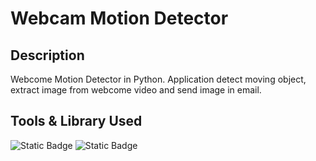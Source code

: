 # Webcam Motion Detector
## Description
Webcome Motion Detector in Python. 
Application detect moving object, extract image from webcome video and send image in email. 

## Tools & Library Used
![Static Badge](https://img.shields.io/badge/Python-FFD43B?style=for-the-badge&logo=python&logoColor=blue)
![Static Badge](	https://img.shields.io/badge/PyCharm-000000.svg?&style=for-the-badge&logo=PyCharm&logoColor=white)
